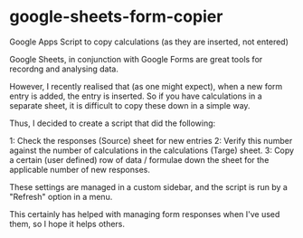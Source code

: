 # google-sheets-form-copier
Google Apps Script to copy calculations (as they are inserted, not entered)

Google Sheets, in conjunction with Google Forms are great tools for recordng and analysing data.

However, I recently realised that (as one might expect), when a new form entry is added, the entry is inserted. So if you have calculations in a separate sheet, it is difficult to copy these down in a simple way.

Thus, I decided to create a script that did the following:

1: Check the responses (Source) sheet for new entries
2: Verify this number against the number of calculations in the calculations (Targe) sheet.
3: Copy a certain (user defined) row of data / formulae down the sheet for the applicable number of new responses.

These settings are managed in a custom sidebar, and the script is run by a "Refresh" option in a menu.

This certainly has helped with managing form responses when I've used them, so I hope it helps others.

